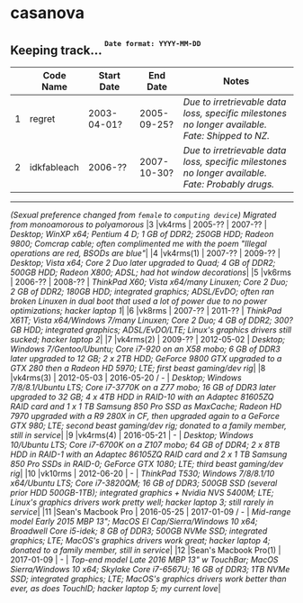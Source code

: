 # casanova  
Keeping track... 
<sup><sup>`Date format: YYYY-MM-DD`</sup></sup>
--------------
   
|   | Code Name   | Start Date  | End Date    | Notes |
|---|-------------|-------------|-------------|-------|
|1 |regret        | 2003-04-01? | 2005-09-25? | *Due to irretrievable data loss, specific milestones no longer available. Fate: Shipped to NZ.*|
|2 |idkfableach   | 2006-??     | 2007-10-30? | *Due to irretrievable data loss, specific milestones no longer available. Fate: Probably drugs.*
-------------------------------------------------------- 
*(Sexual preference changed from `female` to `computing device`)*
*Migrated from monoamorous to polyamorous*
|3 |vk4rms        | 2005-??     | 2007-??     | *Desktop; WinXP x64; Pentium 4 D; 1 GB of DDR2; 250GB HDD; Radeon 9800; Comcrap cable; often complimented me with the poem "Illegal operations are red, BSODs are blue"*|
|4 |vk4rms(1)     | 2007-??     | 2009-??     | *Desktop; Vista x64; Core 2 Duo later upgraded to Quad; 4 GB of DDR2; 500GB HDD; Radeon X800; ADSL; had hot window decorations*|
|5 |vk6rms        | 2006-??     | 2008-??     | *ThinkPad X60; Vista x64/many Linuxen; Core 2 Duo; 2 GB of DDR2; 180GB HDD; integrated graphics; ADSL/EvDO; often ran broken Linuxen in dual boot that used a lot of power due to no power optimizations; hacker laptop 1*|
|6 |vk8rms        | 2007-??     | 2011-??     | *ThinkPad X61T; Vista x64/Windows 7/many Linuxen; Core 2 Duo; 4 GB of DDR2; 300?GB HDD; integrated graphics; ADSL/EvDO/LTE; Linux's graphics drivers still sucked; hacker laptop 2*|
|7 |vk4rms(2)     | 2009-??     | 2012-05-02  | *Desktop; Windows 7/Gentoo/Ubuntu; Core i7-920 on an X58 mobo; 6 GB of DDR3 later upgraded to 12 GB; 2 x 2TB HDD; GeForce 9800 GTX upgraded to a GTX 280 then a Radeon HD 5970; LTE; first beast gaming/dev rig*|
|8 |vk4rms(3)     | 2012-05-03  | 2016-05-20 / - | *Desktop; Windows 7/8/8.1/Ubuntu LTS; Core i7-3770K on a Z77 mobo; 16 GB of DDR3 later upgraded to 32 GB; 4 x 4TB HDD in RAID-10 with an Adaptec 81605ZQ RAID card and 1 x 1 TB Samsung 850 Pro SSD as MaxCache; Radeon HD 7970 upgraded with a R9 280X in CF, then upgraded again to a GeForce GTX 980; LTE; second beast gaming/dev rig; donated to a family member, still in service*|
|9 |vk4rms(4)     | 2016-05-21  | -           | *Desktop; Windows 10/Ubuntu LTS; Core i7-6700K on a Z107 mobo; 64 GB of DDR4;  2 x 8TB HDD in RAID-1 with an Adaptec 86105ZQ RAID card and 2 x 1 TB Samsung 850 Pro SSDs in RAID-0; GeForce GTX 1080; LTE; third beast gaming/dev rig*|
|10 |vk10rms      | 2012-06-20  | -           | *ThinkPad T530; Windows 7/8/8.1/10 x64/Ubuntu LTS; Core i7-3820QM; 16 GB of DDR3; 500GB SSD (several prior HDD 500GB-1TB); integrated graphics + Nvidia NVS 5400M; LTE; Linux's graphics drivers work pretty well; hacker laptop 3; still rarely in service*|
|11 |Sean's Macbook Pro | 2016-05-25  | 2017-01-09 / -  | *Mid-range model Early 2015 MBP 13"; MacOS El Cap/Sierra/Windows 10 x64; Broadwell Core i5-idek; 8 GB of DDR3; 500GB NVMe SSD; integrated graphics; LTE; MacOS's graphics drivers work great; hacker laptop 4; donated to a family member, still in service*|
|12 |Sean's Macbook Pro(1) | 2017-01-09  | -  | *Top-end model Late 2016 MBP 13" w TouchBar; MacOS Sierra/Windows 10 x64; Skylake Core i7-6567U; 16 GB of DDR3; 1TB NVMe SSD; integrated graphics; LTE; MacOS's graphics drivers work better than ever, as does TouchID; hacker laptop 5; my current love*|
